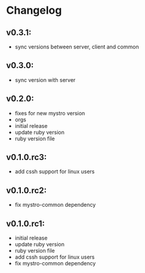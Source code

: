 # Changelog

## v0.3.1:
* sync versions between server, client and common

## v0.3.0:
* sync version with server

## v0.2.0:
* fixes for new mystro version
* orgs
* initial release
* update ruby version
* ruby version file

## v0.1.0.rc3:
* add cssh support for linux users

## v0.1.0.rc2:
* fix mystro-common dependency

## v0.1.0.rc1:
* initial release
* update ruby version
* ruby version file
* add cssh support for linux users
* fix mystro-common dependency

